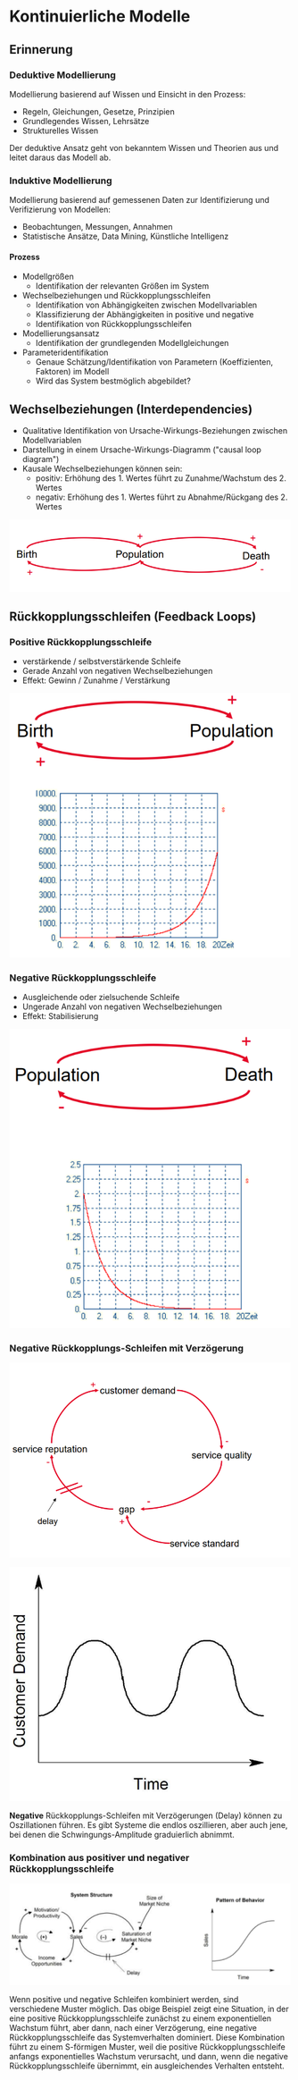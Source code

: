 # Kontinuierliche Modelle

## Erinnerung
### Deduktive Modellierung
Modellierung basierend auf Wissen und Einsicht in den Prozess:
- Regeln, Gleichungen, Gesetze, Prinzipien
- Grundlegendes Wissen, Lehrsätze
- Strukturelles Wissen

Der deduktive Ansatz geht von bekanntem Wissen und Theorien aus und leitet daraus das Modell ab.

### Induktive Modellierung
Modellierung basierend auf gemessenen Daten zur Identifizierung und Verifizierung von Modellen:
- Beobachtungen, Messungen, Annahmen
- Statistische Ansätze, Data Mining, Künstliche Intelligenz

#### Prozess
- Modellgrößen
    - Identifikation der relevanten Größen im System
- Wechselbeziehungen und Rückkopplungsschleifen
    - Identifikation von Abhängigkeiten zwischen Modellvariablen
    - Klassifizierung der Abhängigkeiten in positive und negative
    - Identifikation von Rückkopplungsschleifen
- Modellierungsansatz
    - Identifikation der grundlegenden Modellgleichungen
- Parameteridentifikation
    - Genaue Schätzung/Identifikation von Parametern (Koeffizienten, Faktoren) im Modell
    - Wird das System bestmöglich abgebildet?

## Wechselbeziehungen (Interdependencies)
- Qualitative Identifikation von Ursache-Wirkungs-Beziehungen zwischen Modellvariablen
- Darstellung in einem Ursache-Wirkungs-Diagramm ("causal loop diagram")
- Kausale Wechselbeziehungen können sein:
    - positiv: Erhöhung des 1. Wertes führt zu Zunahme/Wachstum des 2. Wertes
    - negativ: Erhöhung des 1. Wertes führt zu Abnahme/Rückgang des 2. Wertes

![Wechselbeziehungen](img/Wechselbeziehungen.png)

## Rückkopplungsschleifen (Feedback Loops)

### Positive Rückkopplungsschleife
- verstärkende / selbstverstärkende Schleife
- Gerade Anzahl von negativen Wechselbeziehungen
- Effekt: Gewinn / Zunahme / Verstärkung

![Positive Rückkopplung](img/PositiveRueckkopplung.png)

### Negative Rückkopplungsschleife
- Ausgleichende oder zielsuchende Schleife
- Ungerade Anzahl von negativen Wechselbeziehungen
- Effekt: Stabilisierung

![Negative Rückkopplung](img/NegativeRueckkopplung.png)

### Negative Rückkopplungs-Schleifen mit Verzögerung

![Positive oder Negative Rückkopplung](img/PositiveOderNegativeRueckkopplung.png)

![Positiv oder Negativ Plot](img/PositivOderNegativPlot.png)

**Negative** Rückkopplungs-Schleifen mit Verzögerungen (Delay) können zu Oszillationen führen. Es gibt Systeme die endlos oszillieren, aber auch jene, bei denen die Schwingungs-Amplitude graduierlich abnimmt.

### Kombination aus positiver und negativer Rückkopplungsschleife

![Rückkopplung Kombination](img/RueckkopplungKombination.png)

Wenn positive und negative Schleifen kombiniert werden, sind verschiedene Muster möglich. Das obige Beispiel zeigt eine Situation, in der eine positive Rückkopplungsschleife zunächst zu einem exponentiellen Wachstum führt, aber dann, nach einer Verzögerung, eine negative Rückkopplungsschleife das Systemverhalten dominiert. Diese Kombination führt zu einem S-förmigen Muster, weil die positive Rückkopplungsschleife anfangs exponentielles Wachstum verursacht, und dann, wenn die negative Rückkopplungsschleife übernimmt, ein ausgleichendes Verhalten entsteht.

